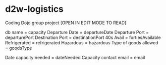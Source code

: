 # d2w-logistics
Coding Dojo group project [OPEN IN EDIT MODE TO READ]
                 
db name = capacity
Departure Date = departureDate
Departure Port = departurePort
Destination Port = destinationPort
40s Avail = fortiesAvailable
Refrigerated = refrigerated
Hazardous = hazardous
Type of goods allowed = goodsType

Date capacity needed = dateNeeded
Capacity contact email = email
                    
